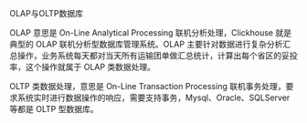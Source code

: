 OLAP与OLTP数据库

OLAP 意思是 On-Line Analytical Processing 联机分析处理，Clickhouse 就是典型的 OLAP 联机分析型数据库管理系统。OLAP 主要针对数据进行复杂分析汇总操作，业务系统每天都对当天所有运输团单做汇总统计，计算出每个省区的妥投率，这个操作就属于 OLAP 类数据处理。

OLTP 类数据处理，意思是 On-Line Transaction Processing 联机事务处理，要求系统实时进行数据操作的响应，需要支持事务，Mysql、Oracle、SQLServer 等都是 OLTP 型数据库。
